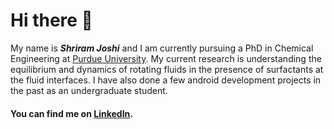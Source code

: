 # Hi there 👋
My name is _**Shriram Joshi**_ and I am currently pursuing a PhD in Chemical Engineering at [Purdue University](https://engineering.purdue.edu/ChE/people/ptProfile?group_id=4266&resource_id=289184).
My current research is understanding the equilibrium and dynamics of rotating fluids in the presence of surfactants at the fluid interfaces. I have also done a few android development projects in the past as an undergraduate student.
#### You can find me on [LinkedIn](https://in.linkedin.com/in/shriram-joshi-purdue).
<!--
**shriram-joshi/shriram-joshi** is a ✨ _special_ ✨ repository because its `README.md` (this file) appears on your GitHub profile.

Here are some ideas to get you started:

- 🔭 I’m currently working on ...
- 🌱 I’m currently learning ...
- 👯 I’m looking to collaborate on ...
- 🤔 I’m looking for help with ...
- 💬 Ask me about ...
- 📫 How to reach me: ...
- 😄 Pronouns: ...
- ⚡ Fun fact: ...
-->
